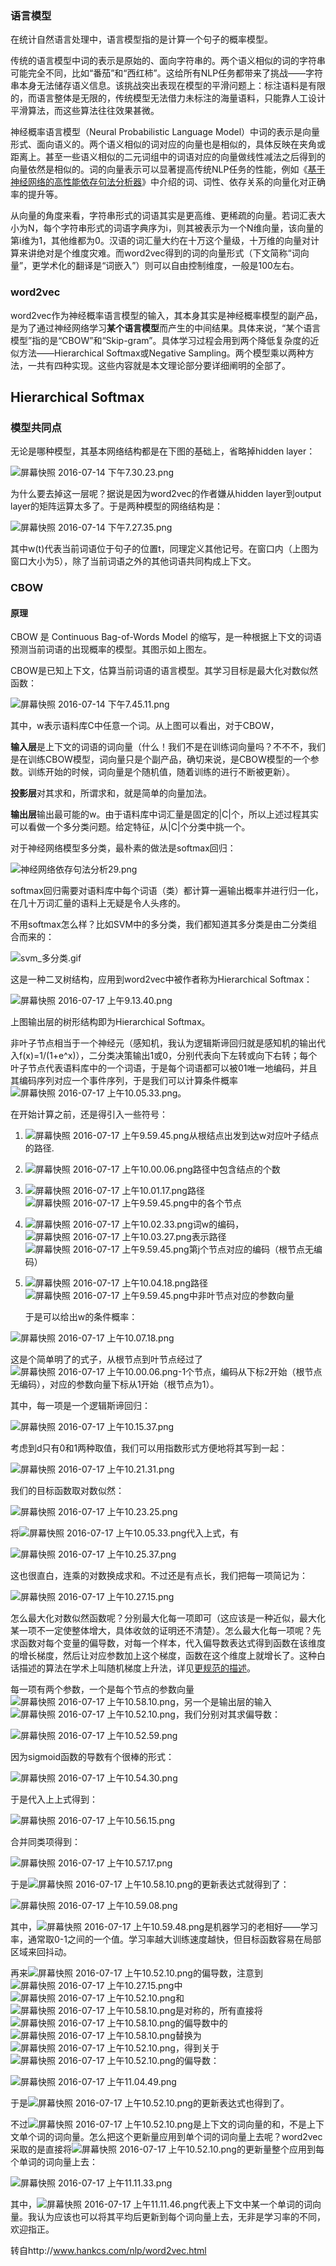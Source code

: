 ### 语言模型

在统计自然语言处理中，语言模型指的是计算一个句子的概率模型。

传统的语言模型中词的表示是原始的、面向字符串的。两个语义相似的词的字符串可能完全不同，比如“番茄”和“西红柿”。这给所有NLP任务都带来了挑战——字符串本身无法储存语义信息。该挑战突出表现在模型的平滑问题上：标注语料是有限的，而语言整体是无限的，传统模型无法借力未标注的海量语料，只能靠人工设计平滑算法，而这些算法往往效果甚微。

神经概率语言模型（Neural Probabilistic Language Model）中词的表示是向量形式、面向语义的。两个语义相似的词对应的向量也是相似的，具体反映在夹角或距离上。甚至一些语义相似的二元词组中的词语对应的向量做线性减法之后得到的向量依然是相似的。词的向量表示可以显著提高传统NLP任务的性能，例如《[基于神经网络的高性能依存句法分析器](http://www.hankcs.com/nlp/parsing/neural-network-based-dependency-parser.html)》中介绍的词、词性、依存关系的向量化对正确率的提升等。

从向量的角度来看，字符串形式的词语其实是更高维、更稀疏的向量。若词汇表大小为N，每个字符串形式的词语字典序为i，则其被表示为一个N维向量，该向量的第i维为1，其他维都为0。汉语的词汇量大约在十万这个量级，十万维的向量对计算来讲绝对是个维度灾难。而word2vec得到的词的向量形式（下文简称“词向量”，更学术化的翻译是“词嵌入”）则可以自由控制维度，一般是100左右。

### word2vec

word2vec作为神经概率语言模型的输入，其本身其实是神经概率模型的副产品，是为了通过神经网络学习**某个语言模型**而产生的中间结果。具体来说，“某个语言模型”指的是“CBOW”和“Skip-gram”。具体学习过程会用到两个降低复杂度的近似方法——Hierarchical Softmax或Negative Sampling。两个模型乘以两种方法，一共有四种实现。这些内容就是本文理论部分要详细阐明的全部了。

## Hierarchical Softmax

### 模型共同点

无论是哪种模型，其基本网络结构都是在下图的基础上，省略掉hidden layer：

![屏幕快照 2016-07-14 下午7.30.23.png](http://ww3.sinaimg.cn/large/6cbb8645gw1f5to0uwydsj216i0ikdi3.jpg)

为什么要去掉这一层呢？据说是因为word2vec的作者嫌从hidden layer到output layer的矩阵运算太多了。于是两种模型的网络结构是：

![屏幕快照 2016-07-14 下午7.27.35.png](http://ww3.sinaimg.cn/large/6cbb8645gw1f5to6e5d9lj216c0qkwhk.jpg)

其中w(t)代表当前词语位于句子的位置t，同理定义其他记号。在窗口内（上图为窗口大小为5），除了当前词语之外的其他词语共同构成上下文。

### CBOW

#### 原理

CBOW 是 Continuous Bag-of-Words Model 的缩写，是一种根据上下文的词语预测当前词语的出现概率的模型。其图示如上图左。

CBOW是已知上下文，估算当前词语的语言模型。其学习目标是最大化对数似然函数：

![屏幕快照 2016-07-14 下午7.45.11.png](http://ww4.sinaimg.cn/large/6cbb8645gw1f5tocs4lykj20fa03aaa8.jpg)

其中，w表示语料库C中任意一个词。从上图可以看出，对于CBOW，

**输入层**是上下文的词语的词向量（什么！我们不是在训练词向量吗？不不不，我们是在训练CBOW模型，词向量只是个副产品，确切来说，是CBOW模型的一个参数。训练开始的时候，词向量是个随机值，随着训练的进行不断被更新）。

**投影层**对其求和，所谓求和，就是简单的向量加法。

**输出层**输出最可能的w。由于语料库中词汇量是固定的|C|个，所以上述过程其实可以看做一个多分类问题。给定特征，从|C|个分类中挑一个。

对于神经网络模型多分类，最朴素的做法是softmax回归：

![神经网络依存句法分析29.png](http://ww2.sinaimg.cn/large/6cbb8645gw1exxdsuugv1j20cl033jrj.jpg)

softmax回归需要对语料库中每个词语（类）都计算一遍输出概率并进行归一化，在几十万词汇量的语料上无疑是令人头疼的。

不用softmax怎么样？比如SVM中的多分类，我们都知道其多分类是由二分类组合而来的：

![svm_多分类.gif](http://ww1.sinaimg.cn/large/6cbb8645gw1f5wmvf9tbrg20bf08mq30.gif)



这是一种二叉树结构，应用到word2vec中被作者称为Hierarchical Softmax：

![屏幕快照 2016-07-17 上午9.13.40.png](http://ww3.sinaimg.cn/large/6cbb8645gw1f5wmy4jdnwj214w12a42v.jpg)

上图输出层的树形结构即为Hierarchical Softmax。

非叶子节点相当于一个神经元（感知机，我认为逻辑斯谛回归就是感知机的输出代入f(x)=1/(1+e^x)），二分类决策输出1或0，分别代表向下左转或向下右转；每个叶子节点代表语料库中的一个词语，于是每个词语都可以被01唯一地编码，并且其编码序列对应一个事件序列，于是我们可以计算条件概率![屏幕快照 2016-07-17 上午10.05.33.png](http://ww4.sinaimg.cn/large/6cbb8645gw1f5wofvax07j208u0283yg.jpg)。

在开始计算之前，还是得引入一些符号：

1. ![屏幕快照 2016-07-17 上午9.59.45.png](http://ww4.sinaimg.cn/large/6cbb8645gw1f5wo9rldvej201o01kt8h.jpg)从根结点出发到达w对应叶子结点的路径.

2. ![屏幕快照 2016-07-17 上午10.00.06.png](http://ww3.sinaimg.cn/large/6cbb8645gw1f5woa6hrx9j201c01ojr5.jpg)路径中包含结点的个数

3. ![屏幕快照 2016-07-17 上午10.01.17.png](http://ww4.sinaimg.cn/large/6cbb8645gw1f5wobigm5sj207m01wmx3.jpg)路径![屏幕快照 2016-07-17 上午9.59.45.png](http://ww4.sinaimg.cn/large/6cbb8645gw1f5wo9rldvej201o01kt8h.jpg)中的各个节点

4. ![屏幕快照 2016-07-17 上午10.02.33.png](http://ww1.sinaimg.cn/large/6cbb8645gw1f5woco1brlj20c001ywei.jpg)词w的编码，![屏幕快照 2016-07-17 上午10.03.27.png](http://ww4.sinaimg.cn/large/6cbb8645gw1f5wodgv934j201q020742.jpg)表示路径![屏幕快照 2016-07-17 上午9.59.45.png](http://ww4.sinaimg.cn/large/6cbb8645gw1f5wo9rldvej201o01kt8h.jpg)第j个节点对应的编码（根节点无编码）

5. ![屏幕快照 2016-07-17 上午10.04.18.png](http://ww3.sinaimg.cn/large/6cbb8645gw1f5woefv8p6j20bo01udfv.jpg)路径![屏幕快照 2016-07-17 上午9.59.45.png](http://ww4.sinaimg.cn/large/6cbb8645gw1f5wo9rldvej201o01kt8h.jpg)中非叶节点对应的参数向量

   于是可以给出w的条件概率：

   

![屏幕快照 2016-07-17 上午10.07.18.png](http://ww4.sinaimg.cn/large/6cbb8645gw1f5wohk3pi7j20ka042t91.jpg)

这是个简单明了的式子，从根节点到叶节点经过了![屏幕快照 2016-07-17 上午10.00.06.png](http://ww3.sinaimg.cn/large/6cbb8645gw1f5woa6hrx9j201c01ojr5.jpg)-1个节点，编码从下标2开始（根节点无编码），对应的参数向量下标从1开始（根节点为1）。

其中，每一项是一个逻辑斯谛回归：

![屏幕快照 2016-07-17 上午10.15.37.png](http://ww2.sinaimg.cn/large/6cbb8645gw1f5woq5oeojj20pm05yt9a.jpg)

考虑到d只有0和1两种取值，我们可以用指数形式方便地将其写到一起：

![屏幕快照 2016-07-17 上午10.21.31.png](http://ww2.sinaimg.cn/large/6cbb8645gw1f5wowc2oi2j20qm02mjrs.jpg)

我们的目标函数取对数似然：

![屏幕快照 2016-07-17 上午10.23.25.png](http://ww3.sinaimg.cn/large/6cbb8645gw1f5woyikyp0j20fc03kgls.jpg)

将![屏幕快照 2016-07-17 上午10.05.33.png](http://ww4.sinaimg.cn/large/6cbb8645gw1f5wofvax07j208u0283yg.jpg)代入上式，有

![屏幕快照 2016-07-17 上午10.25.37.png](http://ww4.sinaimg.cn/large/6cbb8645gw1f5wp0mws5gj20zi086gn9.jpg)

这也很直白，连乘的对数换成求和。不过还是有点长，我们把每一项简记为：

![屏幕快照 2016-07-17 上午10.27.15.png](http://ww1.sinaimg.cn/large/6cbb8645gw1f5wp2ahoblj20ug02adge.jpg)

怎么最大化对数似然函数呢？分别最大化每一项即可（这应该是一种近似，最大化某一项不一定使整体增大，具体收敛的证明还不清楚）。怎么最大化每一项呢？先求函数对每个变量的偏导数，对每一个样本，代入偏导数表达式得到函数在该维度的增长梯度，然后让对应参数加上这个梯度，函数在这个维度上就增长了。这种白话描述的算法在学术上叫随机梯度上升法，详见[更规范的描述](http://www.hankcs.com/ml/the-logistic-regression-and-the-maximum-entropy-model.html#h3-6)。

每一项有两个参数，一个是每个节点的参数向量![屏幕快照 2016-07-17 上午10.58.10.png](http://ww2.sinaimg.cn/large/6cbb8645gw1f5wpyg370hj202i022t8i.jpg)，另一个是输出层的输入![屏幕快照 2016-07-17 上午10.52.10.png](http://ww2.sinaimg.cn/large/6cbb8645gw1f5wps67xq7j201m01kmwx.jpg)，我们分别对其求偏导数：

![屏幕快照 2016-07-17 上午10.52.59.png](http://ww1.sinaimg.cn/large/6cbb8645gw1f5wpt4xg8tj212603q756.jpg)

因为sigmoid函数的导数有个很棒的形式：

![屏幕快照 2016-07-17 上午10.54.30.png](http://ww3.sinaimg.cn/large/6cbb8645gw1f5wpus333qj20bi02gmx5.jpg)

于是代入上上式得到：

![屏幕快照 2016-07-17 上午10.56.15.png](http://ww1.sinaimg.cn/large/6cbb8645gw1f5wpwixaknj20ne02kt93.jpg)

合并同类项得到：

![屏幕快照 2016-07-17 上午10.57.17.png](http://ww1.sinaimg.cn/large/6cbb8645gw1f5wpxj61wjj20co02k0ss.jpg)

于是![屏幕快照 2016-07-17 上午10.58.10.png](http://ww2.sinaimg.cn/large/6cbb8645gw1f5wpyg370hj202i022t8i.jpg)的更新表达式就得到了：

![屏幕快照 2016-07-17 上午10.59.08.png](http://ww4.sinaimg.cn/large/6cbb8645gw1f5wpzj0m0zj20l2026t90.jpg)

其中，![屏幕快照 2016-07-17 上午10.59.48.png](http://ww2.sinaimg.cn/large/6cbb8645gw1f5wq02oflgj201e01k741.jpg)是机器学习的老相好——学习率，通常取0-1之间的一个值。学习率越大训练速度越快，但目标函数容易在局部区域来回抖动。

再来![屏幕快照 2016-07-17 上午10.52.10.png](http://ww2.sinaimg.cn/large/6cbb8645gw1f5wps67xq7j201m01kmwx.jpg)的偏导数，注意到![屏幕快照 2016-07-17 上午10.27.15.png](http://ww1.sinaimg.cn/large/6cbb8645gw1f5wp2ahoblj20ug02adge.jpg)中![屏幕快照 2016-07-17 上午10.52.10.png](http://ww2.sinaimg.cn/large/6cbb8645gw1f5wps67xq7j201m01kmwx.jpg)和![屏幕快照 2016-07-17 上午10.58.10.png](http://ww2.sinaimg.cn/large/6cbb8645gw1f5wpyg370hj202i022t8i.jpg)是对称的，所有直接将![屏幕快照 2016-07-17 上午10.58.10.png](http://ww2.sinaimg.cn/large/6cbb8645gw1f5wpyg370hj202i022t8i.jpg)的偏导数中的![屏幕快照 2016-07-17 上午10.58.10.png](http://ww2.sinaimg.cn/large/6cbb8645gw1f5wpyg370hj202i022t8i.jpg)替换为![屏幕快照 2016-07-17 上午10.52.10.png](http://ww2.sinaimg.cn/large/6cbb8645gw1f5wps67xq7j201m01kmwx.jpg)，得到关于![屏幕快照 2016-07-17 上午10.52.10.png](http://ww2.sinaimg.cn/large/6cbb8645gw1f5wps67xq7j201m01kmwx.jpg)的偏导数：

![屏幕快照 2016-07-17 上午11.04.49.png](http://ww4.sinaimg.cn/large/6cbb8645gw1f5wq5cfqknj20je03qt92.jpg)

于是![屏幕快照 2016-07-17 上午10.52.10.png](http://ww2.sinaimg.cn/large/6cbb8645gw1f5wps67xq7j201m01kmwx.jpg)的更新表达式也得到了。

不过![屏幕快照 2016-07-17 上午10.52.10.png](http://ww2.sinaimg.cn/large/6cbb8645gw1f5wps67xq7j201m01kmwx.jpg)是上下文的词向量的和，不是上下文单个词的词向量。怎么把这个更新量应用到单个词的词向量上去呢？word2vec采取的是直接将![屏幕快照 2016-07-17 上午10.52.10.png](http://ww2.sinaimg.cn/large/6cbb8645gw1f5wps67xq7j201m01kmwx.jpg)的更新量整个应用到每个单词的词向量上去：

![屏幕快照 2016-07-17 上午11.11.33.png](http://ww4.sinaimg.cn/large/6cbb8645gw1f5wqcddww7j20q6042wf4.jpg)

其中，![屏幕快照 2016-07-17 上午11.11.46.png](http://ww2.sinaimg.cn/large/6cbb8645gw1f5wqcuc7mvj202q01yjr7.jpg)代表上下文中某一个单词的词向量。我认为应该也可以将其平均后更新到每个词向量上去，无非是学习率的不同，欢迎指正。

转自http://www.hankcs.com/nlp/word2vec.html